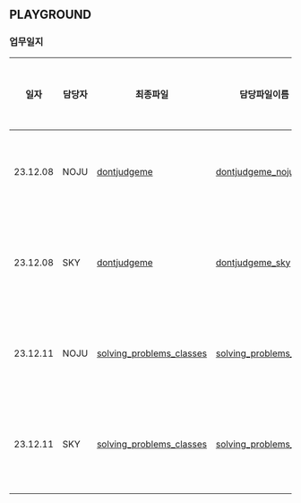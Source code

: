 ## PLAYGROUND

### 업무일지

|일자|담당자|최종파일|담당파일이름|업무분장|하고 싶은 말|
|--|--|--|--|--|--|
|23.12.08|NOJU|[dontjudgeme](./playground/dontjudgeme_final.py)|[dontjudgeme_noju](./playground/dontjudgeme_noju.py)|문제지 만들기
|23.12.08|SKY|[dontjudgeme](./playground/dontjudgeme_final.py)|[dontjudgeme_sky](./playground/dontjudgeme_sky.py)|점수 합산 후 출력
|23.12.11|NOJU|[solving_problems_classes](./solving_problems_classes/solving_problems_merge.py)|[solving_problems_noju](./solving_problems_classes/solving_problems_noju.py)|문제지 만들기
|23.12.11|SKY|[solving_problems_classes](./solving_problems_classes/solving_problems_merge.py)|[solving_problems_sky](./solving_problems_classes/solving_problems_sky.py)|점수 합산 후 출력